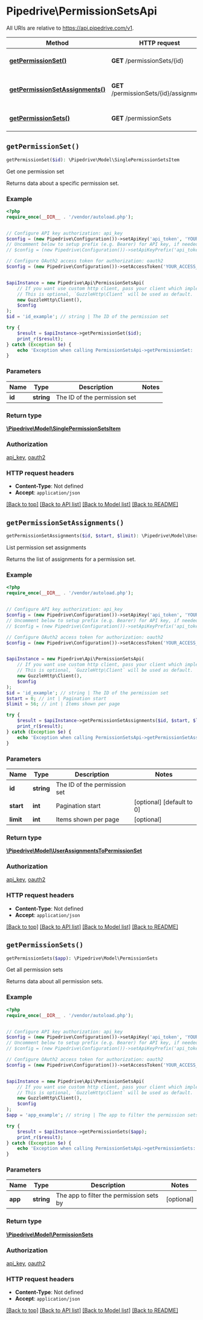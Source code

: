 # Pipedrive\PermissionSetsApi

All URIs are relative to https://api.pipedrive.com/v1.

Method | HTTP request | Description
------------- | ------------- | -------------
[**getPermissionSet()**](PermissionSetsApi.md#getPermissionSet) | **GET** /permissionSets/{id} | Get one permission set
[**getPermissionSetAssignments()**](PermissionSetsApi.md#getPermissionSetAssignments) | **GET** /permissionSets/{id}/assignments | List permission set assignments
[**getPermissionSets()**](PermissionSetsApi.md#getPermissionSets) | **GET** /permissionSets | Get all permission sets


## `getPermissionSet()`

```php
getPermissionSet($id): \Pipedrive\Model\SinglePermissionSetsItem
```

Get one permission set

Returns data about a specific permission set.

### Example

```php
<?php
require_once(__DIR__ . '/vendor/autoload.php');


// Configure API key authorization: api_key
$config = (new Pipedrive\Configuration())->setApiKey('api_token', 'YOUR_API_KEY');
// Uncomment below to setup prefix (e.g. Bearer) for API key, if needed
// $config = (new Pipedrive\Configuration())->setApiKeyPrefix('api_token', 'Bearer');

// Configure OAuth2 access token for authorization: oauth2
$config = (new Pipedrive\Configuration())->setAccessToken('YOUR_ACCESS_TOKEN');


$apiInstance = new Pipedrive\Api\PermissionSetsApi(
    // If you want use custom http client, pass your client which implements `GuzzleHttp\ClientInterface`.
    // This is optional, `GuzzleHttp\Client` will be used as default.
    new GuzzleHttp\Client(),
    $config
);
$id = 'id_example'; // string | The ID of the permission set

try {
    $result = $apiInstance->getPermissionSet($id);
    print_r($result);
} catch (Exception $e) {
    echo 'Exception when calling PermissionSetsApi->getPermissionSet: ', $e->getMessage(), PHP_EOL;
}
```

### Parameters

Name | Type | Description  | Notes
------------- | ------------- | ------------- | -------------
 **id** | **string**| The ID of the permission set |

### Return type

[**\Pipedrive\Model\SinglePermissionSetsItem**](../Model/SinglePermissionSetsItem.md)

### Authorization

[api_key](../../README.md#api_key), [oauth2](../../README.md#oauth2)

### HTTP request headers

- **Content-Type**: Not defined
- **Accept**: `application/json`

[[Back to top]](#) [[Back to API list]](../../README.md#endpoints)
[[Back to Model list]](../../README.md#models)
[[Back to README]](../../README.md)

## `getPermissionSetAssignments()`

```php
getPermissionSetAssignments($id, $start, $limit): \Pipedrive\Model\UserAssignmentsToPermissionSet
```

List permission set assignments

Returns the list of assignments for a permission set.

### Example

```php
<?php
require_once(__DIR__ . '/vendor/autoload.php');


// Configure API key authorization: api_key
$config = (new Pipedrive\Configuration())->setApiKey('api_token', 'YOUR_API_KEY');
// Uncomment below to setup prefix (e.g. Bearer) for API key, if needed
// $config = (new Pipedrive\Configuration())->setApiKeyPrefix('api_token', 'Bearer');

// Configure OAuth2 access token for authorization: oauth2
$config = (new Pipedrive\Configuration())->setAccessToken('YOUR_ACCESS_TOKEN');


$apiInstance = new Pipedrive\Api\PermissionSetsApi(
    // If you want use custom http client, pass your client which implements `GuzzleHttp\ClientInterface`.
    // This is optional, `GuzzleHttp\Client` will be used as default.
    new GuzzleHttp\Client(),
    $config
);
$id = 'id_example'; // string | The ID of the permission set
$start = 0; // int | Pagination start
$limit = 56; // int | Items shown per page

try {
    $result = $apiInstance->getPermissionSetAssignments($id, $start, $limit);
    print_r($result);
} catch (Exception $e) {
    echo 'Exception when calling PermissionSetsApi->getPermissionSetAssignments: ', $e->getMessage(), PHP_EOL;
}
```

### Parameters

Name | Type | Description  | Notes
------------- | ------------- | ------------- | -------------
 **id** | **string**| The ID of the permission set |
 **start** | **int**| Pagination start | [optional] [default to 0]
 **limit** | **int**| Items shown per page | [optional]

### Return type

[**\Pipedrive\Model\UserAssignmentsToPermissionSet**](../Model/UserAssignmentsToPermissionSet.md)

### Authorization

[api_key](../../README.md#api_key), [oauth2](../../README.md#oauth2)

### HTTP request headers

- **Content-Type**: Not defined
- **Accept**: `application/json`

[[Back to top]](#) [[Back to API list]](../../README.md#endpoints)
[[Back to Model list]](../../README.md#models)
[[Back to README]](../../README.md)

## `getPermissionSets()`

```php
getPermissionSets($app): \Pipedrive\Model\PermissionSets
```

Get all permission sets

Returns data about all permission sets.

### Example

```php
<?php
require_once(__DIR__ . '/vendor/autoload.php');


// Configure API key authorization: api_key
$config = (new Pipedrive\Configuration())->setApiKey('api_token', 'YOUR_API_KEY');
// Uncomment below to setup prefix (e.g. Bearer) for API key, if needed
// $config = (new Pipedrive\Configuration())->setApiKeyPrefix('api_token', 'Bearer');

// Configure OAuth2 access token for authorization: oauth2
$config = (new Pipedrive\Configuration())->setAccessToken('YOUR_ACCESS_TOKEN');


$apiInstance = new Pipedrive\Api\PermissionSetsApi(
    // If you want use custom http client, pass your client which implements `GuzzleHttp\ClientInterface`.
    // This is optional, `GuzzleHttp\Client` will be used as default.
    new GuzzleHttp\Client(),
    $config
);
$app = 'app_example'; // string | The app to filter the permission sets by

try {
    $result = $apiInstance->getPermissionSets($app);
    print_r($result);
} catch (Exception $e) {
    echo 'Exception when calling PermissionSetsApi->getPermissionSets: ', $e->getMessage(), PHP_EOL;
}
```

### Parameters

Name | Type | Description  | Notes
------------- | ------------- | ------------- | -------------
 **app** | **string**| The app to filter the permission sets by | [optional]

### Return type

[**\Pipedrive\Model\PermissionSets**](../Model/PermissionSets.md)

### Authorization

[api_key](../../README.md#api_key), [oauth2](../../README.md#oauth2)

### HTTP request headers

- **Content-Type**: Not defined
- **Accept**: `application/json`

[[Back to top]](#) [[Back to API list]](../../README.md#endpoints)
[[Back to Model list]](../../README.md#models)
[[Back to README]](../../README.md)
